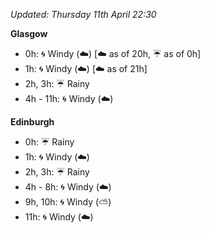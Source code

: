 *Updated: Thursday 11th April 22:30*

**Glasgow**

* 0h: :cyclone: Windy (:cloud:) [:cloud: as of 20h, :umbrella: as of 0h]
* 1h: :cyclone: Windy (:cloud:) [:cloud: as of 21h]
* 2h, 3h: :umbrella: Rainy
* 4h - 11h: :cyclone: Windy (:cloud:)

**Edinburgh**

* 0h: :umbrella: Rainy
* 1h: :cyclone: Windy (:cloud:)
* 2h, 3h: :umbrella: Rainy
* 4h - 8h: :cyclone: Windy (:cloud:)
* 9h, 10h: :cyclone: Windy (:partly_sunny:)
* 11h: :cyclone: Windy (:cloud:)
